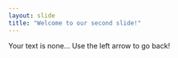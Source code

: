 ```yaml
---
layout: slide
title: "Welcome to our second slide!"
---
```

Your text is none...
Use the left arrow to go back!
